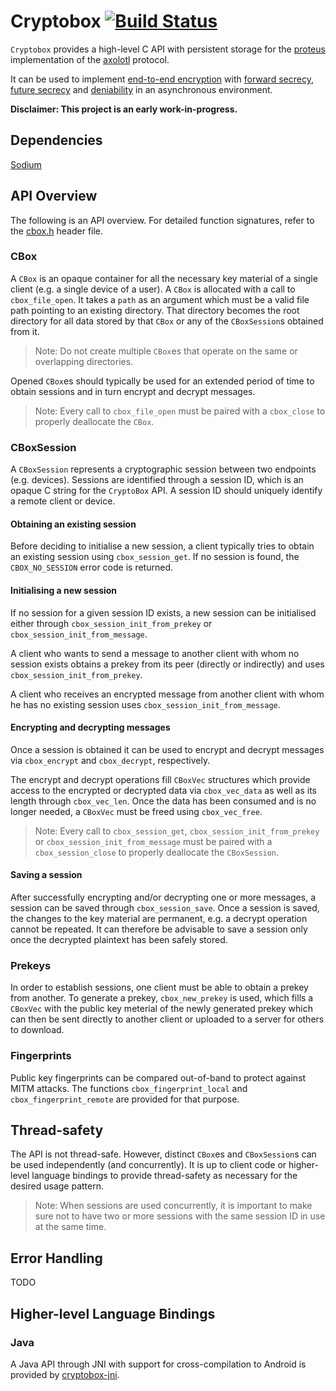 # Cryptobox [![Build Status](https://travis-ci.org/romanb/cryptobox.svg?branch=master)](https://travis-ci.org/romanb/cryptobox)

`Cryptobox` provides a high-level C API with persistent storage for the [proteus](https://github.com/twittner/proteus) implementation of the [axolotl](https://github.com/trevp/axolotl/wiki) protocol.

It can be used to implement [end-to-end encryption](http://en.wikipedia.org/wiki/End-to-end_encryption) with [forward secrecy](http://en.wikipedia.org/wiki/Forward_secrecy), [future secrecy](https://whispersystems.org/blog/advanced-ratcheting/) and [deniability](http://en.wikipedia.org/wiki/Deniable_authentication) in an asynchronous environment.

**Disclaimer: This project is an early work-in-progress.**

## Dependencies

[Sodium](https://github.com/jedisct1/libsodium)

## API Overview

The following is an API overview. For detailed function signatures, refer to the [cbox.h](cbox.h) header file.

### CBox

A `CBox` is an opaque container for all the necessary key material of a single client (e.g. a single device of a user).
A `CBox` is allocated with a call to `cbox_file_open`. It takes a `path` as an argument which must be a valid file path
pointing to an existing directory. That directory becomes the root directory for all data stored by that `CBox` or any of the `CBoxSession`s
obtained from it.

> Note: Do not create multiple `CBox`es that operate on the same or overlapping directories.

Opened `CBox`es should typically be used for an extended period of time to obtain sessions and in turn
encrypt and decrypt messages.

> Note: Every call to `cbox_file_open` must be paired with a `cbox_close` to properly deallocate the `CBox`.

### CBoxSession

A `CBoxSession` represents a cryptographic session between two endpoints (e.g. devices).
Sessions are identified through a session ID, which is an opaque C string for
the `CryptoBox` API. A session ID should uniquely identify a remote client or device.

#### Obtaining an existing session

Before deciding to initialise a new session, a client typically tries to obtain an existing session
using `cbox_session_get`. If no session is found, the `CBOX_NO_SESSION` error code is returned.

#### Initialising a new session

If no session for a given session ID exists, a new session can be initialised either through
`cbox_session_init_from_prekey` or `cbox_session_init_from_message`.

A client who wants to send a message to another client with whom no session exists obtains a prekey from its peer
(directly or indirectly) and uses `cbox_session_init_from_prekey`.

A client who receives an encrypted message from another client with whom he has no existing session
uses `cbox_session_init_from_message`.

#### Encrypting and decrypting messages

Once a session is obtained it can be used to encrypt and decrypt messages via `cbox_encrypt`
and `cbox_decrypt`, respectively.

The encrypt and decrypt operations fill `CBoxVec` structures which provide access to the encrypted or decrypted
data via `cbox_vec_data` as well as its length through `cbox_vec_len`. Once the data has been consumed and is
no longer needed, a `CBoxVec` must be freed using `cbox_vec_free`.

> Note: Every call to `cbox_session_get`, `cbox_session_init_from_prekey` or `cbox_session_init_from_message`
must be paired with a `cbox_session_close` to properly deallocate the `CBoxSession`.

#### Saving a session

After successfully encrypting and/or decrypting one or more messages, a session can be saved
through `cbox_session_save`. Once a session is saved, the changes to the key material are
permanent, e.g. a decrypt operation cannot be repeated. It can therefore be advisable to
save a session only once the decrypted plaintext has been safely stored.

### Prekeys

In order to establish sessions, one client must be able to obtain a prekey from another.
To generate a prekey, `cbox_new_prekey` is used, which fills a `CBoxVec` with the public
key meterial of the newly generated prekey which can then be sent directly to another
client or uploaded to a server for others to download.

### Fingerprints

Public key fingerprints can be compared out-of-band to protect against MITM attacks.
The functions `cbox_fingerprint_local` and `cbox_fingerprint_remote` are provided for
that purpose.

## Thread-safety

The API is not thread-safe. However, distinct `CBox`es and `CBoxSession`s can be used
independently (and concurrently). It is up to client code or higher-level language bindings
to provide thread-safety as necessary for the desired usage pattern.

> Note: When sessions are used concurrently, it is important to make sure not to have
> two or more sessions with the same session ID in use at the same time.

## Error Handling

TODO

## Higher-level Language Bindings

### Java

A Java API through JNI with support for cross-compilation to Android is provided by [cryptobox-jni](https://github.com/romanb/cryptobox-jni).
